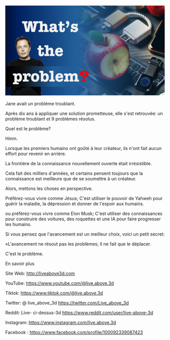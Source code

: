 ![Video cover image](../cover.jpg "cover photo")

Jane avait un problème troublant.

Après dix ans à appliquer une solution prometteuse, elle s'est retrouvée: un problème troublant et 9 problèmes résolus.

Quel est le problème?

Hmm.

Lorsque les premiers humains ont goûté à leur créateur, ils n'ont fait aucun effort pour revenir en arrière.

La frontière de la connaissance nouvellement ouverte était irrésistible.

Cela fait des milliers d'années, et certains pensent toujours que la connaissance est meilleure que de se soumettre à un créateur.

Alors, mettons les choses en perspective.

Préférez-vous vivre comme Jésus; C'est utiliser le pouvoir de Yahweh pour guérir la maladie, la dépression et donner de l'espoir aux humains.

ou préférez-vous vivre comme Elon Musk; C'est utiliser des connaissances pour construire des voitures, des roquettes et une IA pour faire progresser les humains.

Si vous pensez que l'avancement est un meilleur choix, voici un petit secret:

«L'avancement ne résout pas les problèmes; Il ne fait que le déplacer.

C'est le problème.

En savoir plus

Site Web: http://liveabove3d.com

YouTube: https://www.youtube.com/@live.above.3d

Tiktok: https://www.tiktok.com/@live.above.3d

Twitter: @ live_above_3d https://twitter.com/Live_above_3d

Reddit: Live- ci-dessus-3d https://www.reddit.com/user/live-above-3d

Instagram: https://www.instagram.com/live.above.3d

Facebook : https://www.facebook.com/profile/100092339087423